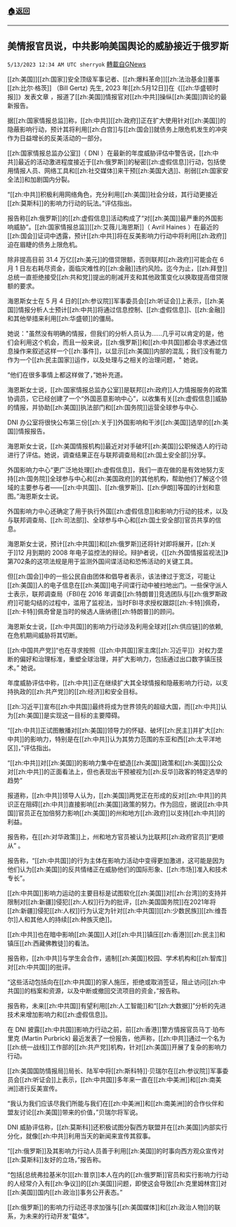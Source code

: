 ###  [:house:返回](README.md)
---


## 美情报官员说，中共影响美国舆论的威胁接近于俄罗斯
`5/13/2023 12:34 AM UTC sherryok` [轉載自GNews](https://gnews.org/articles/1296565)

[[zh:美国]][[zh:国家]]安全顶级军事记者、[[zh:爆料革命]][[zh:法治基金]]董事[[zh:比尔·格茨]] （Bill Gertz) 先生, 2023 年[[zh:5月12日]]在《[[zh:华盛顿时报]]》发表文章 ，报道了[[zh:美国]]情报官对[[zh:中共]]操纵[[zh:美国]]舆论的最新报告。

据[[zh:国家情报总监]]称，[[zh:中共]][[zh:政府]]正在扩大使用针对[[zh:美国]]的隐蔽影响行动，预计其将利用[[zh:白宫]]与[[zh:国会]]就债务上限危机发生的冲突作为日益增长的反美活动的一部分。 

[[zh:国家情报总监办公室]]（ DNI ）在最新的年度威胁评估中警告说，[[zh:中共]]最近的活动激进程度接近于[[zh:俄罗斯]]的秘密[[zh:虚假信息]]行动，包括使用情报人员、网络工具和[[zh:社交媒体]]来干预[[zh:美国大选]]、削弱[[zh:国家安全法]]和加剧国内分裂。 

“[[zh:中共]]积极利用网络角色，充分利用[[zh:美国]]社会分歧，其行动更接近[[zh:莫斯科]]的影响力行动的玩法。”评估指出。 

报告称[[zh:俄罗斯]]的[[zh:虚假信息]]活动构成了“对[[zh:美国]]最严重的外国影响威胁”。[[zh:国家情报总监]][[zh:艾薇儿海恩斯]]（ Avril Haines ）在最近的[[zh:国会]]证词中透露，预计[[zh:中共]]将在反美影响力行动中将利用[[zh:政府]]迫在眉睫的债务上限危机。 

除非提高目前 31.4 万亿[[zh:美元]]的借贷限额，否则联邦[[zh:政府]]可能会在 6 月 1 日左右耗尽资金，面临灾难性的[[zh:金融]]违约风险。迄今为止，[[zh:拜登]]总统一直拒绝接受[[zh:共和党]]提出的削减开支和其他政策变化以换取提高借贷限额的要求。 

海恩斯女士在 5 月 4 日的[[zh:参议院]]军事委员会[[zh:听证会]]上表示，[[zh:美国]]情报分析人士预计[[zh:中共]]将通过信息控制、[[zh:虚假信息]]、[[zh:金融]]和其他举措来利用[[zh:华盛顿]]的僵局。 

她说："虽然没有明确的情报，但我们的分析人员认为......几乎可以肯定的是，他们会利用这个机会，而且一般来说，[[zh:俄罗斯]]和[[zh:中共国]]都会寻求通过信息操作来叙述这样一个[[zh:事件]]，以显示[[zh:美国]]内部的混乱；我们没有能力作为一个[[zh:民主国家]]运作，以及处理与之相关的治理问题，" 她说。 

“他们在很多事情上都这样做了，”她补充道。 

海恩斯女士说，[[zh:国家情报总监办公室]]是联邦[[zh:政府]]人力情报服务的政策协调员，它已经创建了一个“外国恶意影响中心”，以收集有关[[zh:虚假信息]]威胁的情报，并协助[[zh:美国]]执法部门和[[zh:国务院]]运营全球参与中心. 

DNI 办公室将很快公布第三份[[zh:关于]]外国影响和干涉[[zh:美国]]选举的[[zh:美国]]情报报告。 

海恩斯女士说，[[zh:美国情报机构]]最近对对手破坏[[zh:美国]]公职候选人的行动进行了评估。她说，调查结果正在与联邦调查局和[[zh:国土安全部]]分享。 

外国影响力中心“更广泛地处理[[zh:虚假信息]]，我们一直在做的是有效地努力支持[[zh:国务院]]全球参与中心和[[zh:美国政府]]的其他机构，帮助他们了解这个领域的主要参与者——[[zh:中共国]]、[[zh:俄罗斯]]、[[zh:伊朗]]等国的计划和意图。”海恩斯女士说。 

外国影响力中心还确定了用于执行外国[[zh:虚假信息]]和影响力行动的技术，以及与联邦调查局、[[zh:司法部]]、全球参与中心和[[zh:国土安全部]]官员共享的信息。 

海恩斯女士说，预计[[zh:中共国]]和[[zh:俄罗斯]]还将针对即将展开，[[zh:关于]]12 月到期的 2008 年电子监控法的辩论。辩护者说，《[[zh:外国情报监视法]]》第702条的这项法规是用于监测外国间谍活动和恐怖活动的关键工具。 

但[[zh:国会]]中的一些公民自由团体和倡导者表示，该法律过于宽泛，可能让[[zh:美国]]人的电子信息在[[zh:美国]]电子间谍行动中被扫地出门。一些保守派人士表示，联邦调查局（FBI)在 2016 年调查[[zh:特朗普]]竞选团队与[[zh:俄罗斯政府]]可能勾结的过程中，滥用了监视法，当时FBI寻求授权跟踪[[zh:卡特]]佩奇，[[zh:卡特]]佩奇曾是当时的候选人唐纳德[[zh:特朗普]]的顾问。 

海恩斯女士说，[[zh:中共国]]的影响力行动涉及利用全球对[[zh:供应链]]的依赖, 在危机期间威胁将其切断。 

[[zh:中国共产党]]“也在寻求按照（[[zh:中共国]]家主席[[zh:习近平]]）对权力垄断的偏好和治理标准，重塑全球治理，并扩大影响力，包括通过出口数字镇压技术。” 她说。 

年度威胁评估中称，[[zh:中共]]正在继续扩大其全球情报和隐蔽影响力行动，以支持执政的[[zh:共产党]]的[[zh:经济]]和安全目标。 

[[zh:习近平]]宣布[[zh:中共国]]最终将成为世界领先的超级大国，而[[zh:中共]]认为[[zh:美国]]是实现这一目标的主要障碍。 

“[[zh:中共]]正试图散播对[[zh:美国]]领导力的怀疑、破坏[[zh:民主]]并扩大[[zh:中共]]的影响力，特别是在[[zh:中共]]认为其势力范围的东亚和西[[zh:太平洋地区]]，”评估指出。 

“[[zh:中共]]对[[zh:美国]]的影响力集中在塑造[[zh:美国]]政策和[[zh:美国]]公众对[[zh:中共]]的正面看法上，但也表现出干预被视为[[zh:反华]]政客的特定选举的趋势” 

报道称，[[zh:中共]]领导人认为，[[zh:美国]]两党正在形成的反对[[zh:中共]]的共识正在阻碍[[zh:中共]]直接影响[[zh:美国]]政策的努力。作为回应，据说[[zh:中共国]]官员正在加倍努力影响[[zh:美国]]的州和地方[[zh:政府]]以支持[[zh:中共]]的利益。 

报告称，在[[zh:对华政策]]上，州和地方官员被认为比联邦[[zh:政府官员]]“更顺从” 。 

报告称，“[[zh:中共国]]的行为主体在影响力活动中变得更加激进，这可能是因为他们认为[[zh:美国]]的反共情绪正在威胁他们的国际形象、[[zh:市场]]准入和技术专长”。 

[[zh:中共国]]影响力运动的主要目标是试图软化[[zh:美国]]对[[zh:台湾]]的支持并限制对[[zh:新疆]]侵犯[[zh:人权]]行为的批评，[[zh:美国国务院]]在2021年将[[zh:新疆]]侵犯[[zh:人权]]行为认定为针对[[zh:中共国]][[zh:少数民族]][[zh:维吾尔]]人和其他人的持续[[zh:种族灭绝]]。 

[[zh:中共]]也在暗中影响[[zh:美国]]人对[[zh:中共]]镇压[[zh:香港]][[zh:民主]]和镇压[[zh:西藏佛教徒]]的看法。 

报告称，[[zh:中共]]与学生会合作，遏制[[zh:美国]]校园、学术机构和[[zh:智库]]对[[zh:中共国]]的批评。 

“这些活动包括向在[[zh:中共国]]的家人施压，拒绝或取消签证，阻止访问[[zh:中共国]]的档案和资源，以及中断或撤回交流项目的资金，”报告称。 

报告称，未来[[zh:中共国]]有望利用[[zh:人工智能]]和“[[zh:大数据]]”分析的先进技术来增加影响力和[[zh:虚假信息]]。 

在 DNI 披露[[zh:中共国]]影响力行动之前，前[[zh:香港]]警方情报官员马丁·珀布里克 (Martin Purbrick) 最近发表了一份报告，他声称，[[zh:中共]]通过一个名为[[zh:统一战线]]工作部的[[zh:共产党]]机构，针对[[zh:美国]]开展了复杂的影响力行动。 

[[zh:美国国防情报局]]局长、陆军中将[[zh:斯科特]]·贝瑞尔在[[zh:参议院]]军事委员会[[zh:听证会]]上表示，[[zh:中共国]]多年来一直在[[zh:中美洲]]和[[zh:南美洲]]进行反美宣传。 

“我认为我们应该尽我们所能与我们在[[zh:中美洲]]和[[zh:南美洲]]的合作伙伴和盟友讨论[[zh:美国]]带来的价值，”贝瑞尔将军说。 

DNI 威胁评估称，[[zh:莫斯科]]还积极试图分裂西方联盟并在[[zh:美国]]内部实行分化，就像[[zh:中共]]利用当天的新闻来宣传其叙事。 

“[[zh:俄罗斯]]及其影响力行动人员善于利用[[zh:美国]]的时事向西方观众宣传对[[zh:莫斯科]]友好的立场，”报告称。 

“包括[总统弗拉基米尔][[zh:普京]]本人在内的[[zh:俄罗斯]]官员和实行影响力行动的人经常介入有[[zh:争议]]的[[zh:美国]]问题，即使这会导致[[zh:克里姆林宫]]对[[zh:美国]]国内[[zh:政治]]事务公开表态。” 

[[zh:俄罗斯]]的影响力行动还寻求加强与[[zh:美国媒体]]和[[zh:政治人物]]的联系，为未来的行动开发“载体”。
